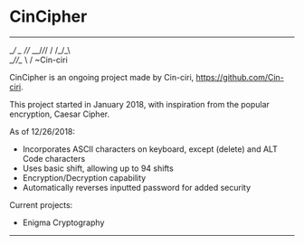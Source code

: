 # CinCipher
***********
  __/  \__
   _\/\/_
 \_\_\/_/_/
 / /_/\_\ \
  __/\/\__
    \  /
~Cin-ciri
    
CinCipher is an ongoing project made by Cin-ciri, https://github.com/Cin-ciri.

This project started in January 2018, with inspiration from the popular encryption, Caesar Cipher.

As of 12/26/2018:
  * Incorporates ASCII characters on keyboard, except (delete) and ALT Code characters
  * Uses basic shift, allowing up to 94 shifts
  * Encryption/Decryption capability
  * Automatically reverses inputted password for added security
  
Current projects:
  * Enigma Cryptography
  
***********
